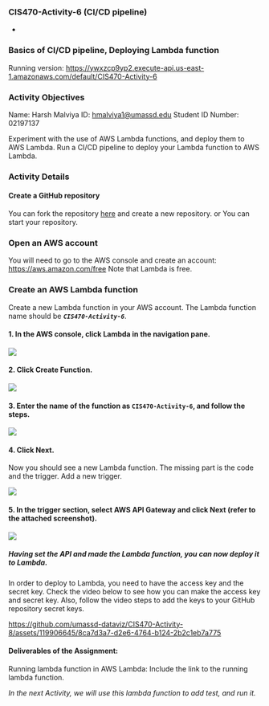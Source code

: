 ### CIS470-Activity-6 (CI/CD pipeline)
-
### Basics of CI/CD pipeline, Deploying Lambda function
Running version: https://ywxzcp9yp2.execute-api.us-east-1.amazonaws.com/default/CIS470-Activity-6

### Activity Objectives
Name: Harsh Malviya
ID: hmalviya1@umassd.edu
Student ID Number: 02197137

Experiment with the use of AWS Lambda functions, and deploy them to AWS Lambda.
Run a CI/CD pipeline to deploy your Lambda function to AWS Lambda.

### Activity Details

#### Create a GitHub repository
You can fork the repository [here](https://github.com/umassd-dataviz/CIS470-Activity-6-CICD-AWS.git) and create a new repository. or You can start your repository.

### Open an AWS account
You will need to go to the AWS console and create an account: https://aws.amazon.com/free
Note that Lambda  is free.

### Create an AWS Lambda function
Create a new Lambda function in your AWS account. The Lambda function name should be ***`CIS470-Activity-6`***.


#### 1. In the AWS console, click **Lambda** in the navigation pane.

<img src="./imgs/Lambda1.png">

#### 2. Click **Create Function**.

<img src="./imgs/Lambda2.png">

#### 3. Enter the name of the function as `CIS470-Activity-6`, and follow the steps.

<img src="./imgs/Lambda3.png">

#### 4. Click **Next**.

Now you should see a new Lambda function. The missing part is the code and the trigger.
Add a new trigger.

<img src="./imgs/Lambda4.png">

#### 5. In the trigger section, select **AWS API Gateway** and click **Next** (refer to the attached screenshot).

<img src="./imgs/Lambda5.png">

##### Having set the API and made the Lambda function, you can now deploy it to Lambda.
In order to deploy to Lambda, you need to  have the access key and the secret key.
Check the video below to see how you can make the access key and secret key. Also, follow the video steps to add the keys to your GitHub repository secret keys.


https://github.com/umassd-dataviz/CIS470-Activity-8/assets/119906645/8ca7d3a7-d2e6-4764-b124-2b2c1eb7a775


#### Deliverables of the Assignment:

Running lambda function in AWS Lambda: Include the link to the running lambda function.

<i> In the next Activity, we will use this lambda function to add test, and run it. </i>
